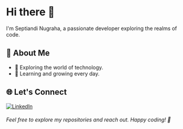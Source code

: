 <!-- Header -->
# Hi there 👋

I'm Septiandi Nugraha, a passionate developer exploring the realms of code.

<!-- Introduction -->
## 🌟 About Me

- 🚀 Exploring the world of technology.
- 🌱 Learning and growing every day.

<!-- Let's Connect -->
## 🌐 Let's Connect

[![LinkedIn](https://img.shields.io/badge/-LinkedIn-blue?style=for-the-badge&logo=linkedin&logoColor=white)](https://www.linkedin.com/in/septiandin/)
<!-- Footer -->
###### Feel free to explore my repositories and reach out. Happy coding! 🚀
